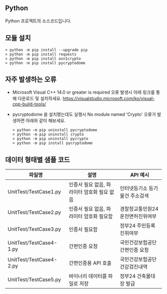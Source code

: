 ## Python
Python 프로젝트의 소스코드입니다.

## 모듈 설치
```
> python -m pip install --upgrade pip
> python -m pip install requests
> python -m pip install asn1crypto
> python -m pip install pycryptodome
```

## 자주 발생하는 오류
- Microsoft Visual C++ 14.0 or greater is required 오류 발생시 아래 링크를 통해 다운로드 및 설치하세요.
https://visualstudio.microsoft.com/ko/visual-cpp-build-tools/

- pycryptodome 을 설치했는데도 실행시 No module named 'Crypto' 오류가 발생하면 아래와 같이 해보세요.
  ```
  > python -m pip uninstall pycryptodome
  > python -m pip uninstall crypto
  > python -m pip uninstall pycrypto
  > python -m pip install pycryptodome
  ```

## 데이터 형태별 샘플 코드
|파일명|설명|API 예시|
|---|---|---|
|UnitTest/TestCase1.py|인증서 필요 없음, 파라미터 암호화 필요 없음|인터넷등기소 등기물건 주소검색|
|UnitTest/TestCase2.py|인증서 필요 없음, 파라미터 암호화 필요함|경찰청교통민원24 운전면허진위여부|
|UnitTest/TestCase3.py|인증서 필요함|정부24 주민등록진위여부|
|UnitTest/TestCase4-1.py|간편인증 요청|국민건강보험공단 간편인증 요청|
|UnitTest/TestCase4-2.py|간편인증용 API 호출|국민건강보험공단 건강검진내역|
|UnitTest/TestCase5.py|바이너리 데이터를 파일로 저장|정부24 건축물대장 발급|
